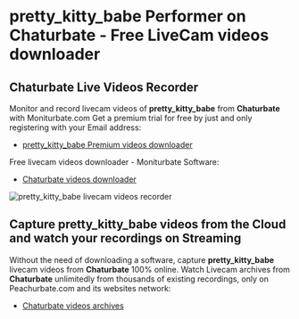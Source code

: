 # pretty_kitty_babe Performer on Chaturbate - Free LiveCam videos downloader

## Chaturbate Live Videos Recorder

Monitor and record livecam videos of **pretty_kitty_babe** from **Chaturbate** with Moniturbate.com
Get a premium trial for free by just and only registering with your Email address:
* [pretty_kitty_babe Premium videos downloader](https://moniturbate.com/request-demo-licence-key.html)

Free livecam videos downloader - Moniturbate Software:
* [Chaturbate videos downloader](https://moniturbate.com/moniturbate-download-software.html)

![pretty_kitty_babe livecam videos recorder](https://peachurnet.com/templates/moniturbate-software.png)


## Capture pretty_kitty_babe videos from the Cloud and watch your recordings on Streaming

Without the need of downloading a software, capture **pretty_kitty_babe** livecam videos from **Chaturbate** 100% online.
Watch Livecam archives from **Chaturbate** unlimitedly from thousands of existing recordings, only on Peachurbate.com and its websites network:
* [Chaturbate videos archives](https://peachurnet.com/)